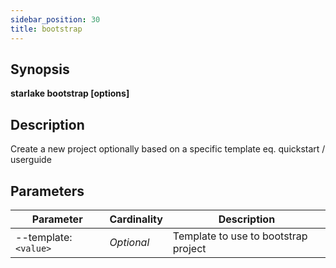 ```yaml
---
sidebar_position: 30
title: bootstrap
---
```



## Synopsis

**starlake bootstrap [options]**

## Description

Create a new project optionally based on a specific template eq. quickstart / userguide


## Parameters

Parameter|Cardinality|Description
---|---|---
--template:`<value>`|*Optional*|Template to use to bootstrap project